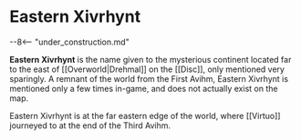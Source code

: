 # Eastern Xivrhynt

--8<-- "under_construction.md"

**Eastern Xivrhynt** is the name given to the mysterious continent located far to the east of [[Overworld|Drehmal]] on the [[Disc]], only mentioned very sparingly. A remnant of the world from the First Avihm, Eastern Xivrhynt is mentioned only a few times in-game, and does not actually exist on the map.

Eastern Xivrhynt is at the far eastern edge of the world, where [[Virtuo]] journeyed to at the end of the Third Avihm.